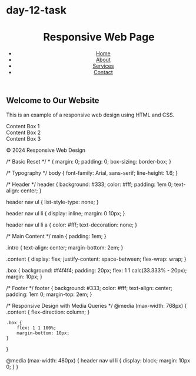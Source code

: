 # day-12-task
<!DOCTYPE html>
<html lang="en">
<head>
    <meta charset="UTF-8">
    <meta name="viewport" content="width=device-width, initial-scale=1.0">
    <title>Responsive Design Example</title>
    <link rel="stylesheet" href="styles.css">
</head>
<body>
    <header>
        <h1>Responsive Web Page</h1>
        <nav>
            <ul>
                <li><a href="#">Home</a></li>
                <li><a href="#">About</a></li>
                <li><a href="#">Services</a></li>
                <li><a href="#">Contact</a></li>
            </ul>
        </nav>
    </header>
    <main>
        <section class="intro">
            <h2>Welcome to Our Website</h2>
            <p>This is an example of a responsive web design using HTML and CSS.</p>
        </section>
        <section class="content">
            <div class="box">Content Box 1</div>
            <div class="box">Content Box 2</div>
            <div class="box">Content Box 3</div>
        </section>
    </main>
    <footer>
        <p>&copy; 2024 Responsive Web Design</p>
    </footer>
</body>
</html>
/* Basic Reset */
* {
    margin: 0;
    padding: 0;
    box-sizing: border-box;
}

/* Typography */
body {
    font-family: Arial, sans-serif;
    line-height: 1.6;
}

/* Header */
header {
    background: #333;
    color: #fff;
    padding: 1em 0;
    text-align: center;
}

header nav ul {
    list-style-type: none;
}

header nav ul li {
    display: inline;
    margin: 0 10px;
}

header nav ul li a {
    color: #fff;
    text-decoration: none;
}

/* Main Content */
main {
    padding: 1em;
}

.intro {
    text-align: center;
    margin-bottom: 2em;
}

.content {
    display: flex;
    justify-content: space-between;
    flex-wrap: wrap;
}

.box {
    background: #f4f4f4;
    padding: 20px;
    flex: 1 1 calc(33.333% - 20px);
    margin: 10px;
}

/* Footer */
footer {
    background: #333;
    color: #fff;
    text-align: center;
    padding: 1em 0;
    margin-top: 2em;
}

/* Responsive Design with Media Queries */
@media (max-width: 768px) {
    .content {
        flex-direction: column;
    }

    .box {
        flex: 1 1 100%;
        margin-bottom: 10px;
    }
}

@media (max-width: 480px) {
    header nav ul li {
        display: block;
        margin: 10px 0;
    }
}
